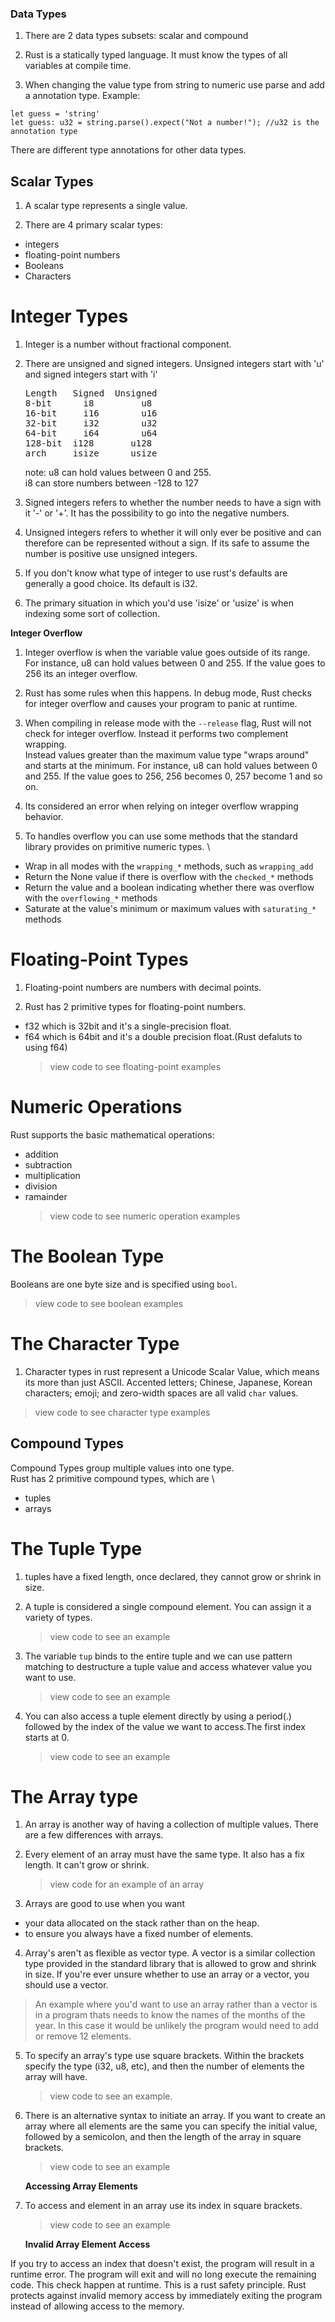 ### Data Types

1. There are 2 data types subsets: scalar and compound

2. Rust is a statically typed language. It must know the types of all variables at compile time.

3. When changing the value type from string to numeric use parse and add a annotation type. Example:

```
let guess = 'string'
let guess: u32 = string.parse().expect("Not a number!"); //u32 is the annotation type
```

There are different type annotations for other data types.

## Scalar Types

1. A scalar type represents a single value.

2. There are 4 primary scalar types:

- integers
- floating-point numbers
- Booleans
- Characters

# Integer Types

1. Integer is a number without fractional component.

2. There are unsigned and signed integers. Unsigned integers start with 'u' and signed integers start with 'i'
   <pre>
   Length	Signed	Unsigned
   8-bit	  i8	     u8
   16-bit	  i16	     u16
   32-bit	  i32	     u32
   64-bit	  i64	     u64
   128-bit	i128	   u128
   arch	    isize	   usize
   </pre>

   note: u8 can hold values between 0 and 255.\
   i8 can store numbers between -128 to 127

3. Signed integers refers to whether the number needs to have a sign with it '-' or '+'. It has the possibility to go into the negative numbers.

4. Unsigned integers refers to whether it will only ever be positive and can therefore can be represented without a sign. If its safe to assume the number is positive use unsigned integers.

5. If you don't know what type of integer to use rust's defaults are generally a good choice. Its default is i32.

6. The primary situation in which you'd use 'isize' or 'usize' is when indexing some sort of collection.

**Integer Overflow**

1. Integer overflow is when the variable value goes outside of its range. For instance, u8 can hold values between 0 and 255. If the value goes to 256 its an integer overflow.

2. Rust has some rules when this happens. In debug mode, Rust checks for integer overflow and causes your program to panic at runtime.

3. When compiling in release mode with the `--release` flag, Rust will not check for integer overflow. Instead it performs two complement wrapping. \
   Instead values greater than the maximum value type "wraps around" and starts at the minimum. For instance, u8 can hold values between 0 and 255. If the value goes to 256, 256 becomes 0, 257 become 1 and so on.

4. Its considered an error when relying on integer overflow wrapping behavior.

5. To handles overflow you can use some methods that the standard library provides on primitive numeric types. \

- Wrap in all modes with the `wrapping_*` methods, such as `wrapping_add`
- Return the None value if there is overflow with the `checked_*` methods
- Return the value and a boolean indicating whether there was overflow with the `overflowing_*` methods
- Saturate at the value's minimum or maximum values with `saturating_*` methods

# Floating-Point Types

1. Floating-point numbers are numbers with decimal points.

2. Rust has 2 primitive types for floating-point numbers.

- f32 which is 32bit and it's a single-precision float.
- f64 which is 64bit and it's a double precision float.(Rust defaluts to using f64)
  > view code to see floating-point examples

# Numeric Operations

Rust supports the basic mathematical operations:

- addition
- subtraction
- multiplication
- division
- ramainder
  > view code to see numeric operation examples

# The Boolean Type

Booleans are one byte size and is specified using `bool`.

> view code to see boolean examples

# The Character Type

1. Character types in rust represent a Unicode Scalar Value, which means its more than just ASCII. Accented letters; Chinese, Japanese, Korean characters; emoji; and zero-width spaces are all valid `char` values.

> view code to see character type examples

## Compound Types

Compound Types group multiple values into one type.\
Rust has 2 primitive compound types, which are \

- tuples
- arrays

# The Tuple Type

1. tuples have a fixed length, once declared, they cannot grow or shrink in size.

2. A tuple is considered a single compound element. You can assign it a variety of types.

   > view code to see an example

3. The variable `tup` binds to the entire tuple and we can use pattern matching to destructure a tuple value and access whatever value you want to use.

   > view code to see an example

4. You can also access a tuple element directly by using a period(.) followed by the index of the value we want to access.The first index starts at 0.
   > view code to see an example

# The Array type

1. An array is another way of having a collection of multiple values. There are a few differences with arrays.

2. Every element of an array must have the same type. It also has a fix length. It can't grow or shrink.

   > view code for an example of an array

3. Arrays are good to use when you want

- your data allocated on the stack rather than on the heap.
- to ensure you always have a fixed number of elements.

4. Array's aren't as flexible as vector type. A vector is a similar collection type provided in the standard library that is allowed to grow and shrink in size. If you're ever unsure whether to use an array or a vector, you should use a vector.

> An example where you'd want to use an array rather than a vector is in a program thats needs to know the names of the months of the year. In this case it would be unlikely the program would need to add or remove 12 elements.

5. To specify an array's type use square brackets. Within the brackets specify the type (i32, u8, etc), and then the number of elements the array will have.

   > view code to see an example.

6. There is an alternative syntax to initiate an array. If you want to create an array where all elements are the same you can specify the initial value, followed by a semicolon, and then the length of the array in square brackets.

   > view code to see an example

   **Accessing Array Elements**

7. To access and element in an array use its index in square brackets.

   > view code to see an example

   **Invalid Array Element Access**

If you try to access an index that doesn't exist, the program will result in a runtime error. The program will exit and will no long execute the remaining code. This check happen at runtime. This is a rust safety principle. Rust protects against invalid memory access by immediately exiting the program instead of allowing access to the memory.
